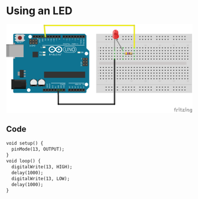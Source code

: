 # Using an LED

![alt text](LED.png "Using An LED Circuit")

## Code
```
void setup() {
  pinMode(13, OUTPUT);
}
void loop() {
  digitalWrite(13, HIGH);   
  delay(1000);              
  digitalWrite(13, LOW);   
  delay(1000);             
}
```
